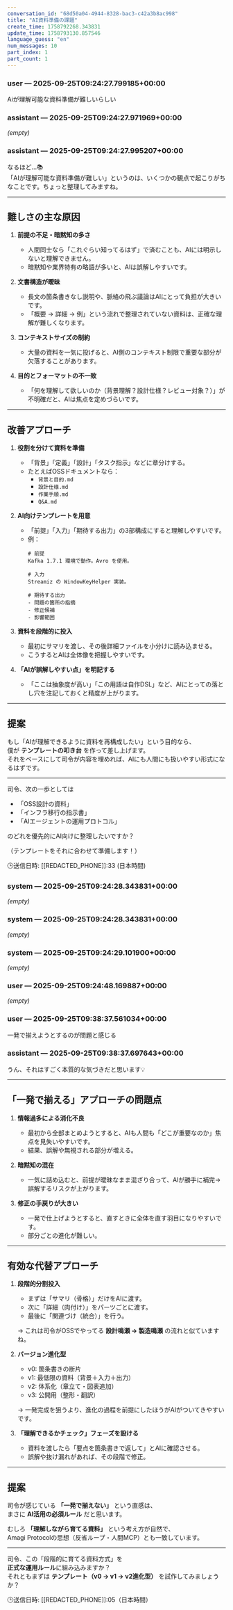 ```yaml
---
conversation_id: "68d50a04-4944-8328-bac3-c42a3b8ac998"
title: "AI資料準備の課題"
create_time: 1758792268.343831
update_time: 1758793130.857546
language_guess: "en"
num_messages: 10
part_index: 1
part_count: 1
---
```


### user — 2025-09-25T09:24:27.799185+00:00

Aiが理解可能な資料準備が難しいらしい

### assistant — 2025-09-25T09:24:27.971969+00:00

_(empty)_

### assistant — 2025-09-25T09:24:27.995207+00:00

なるほど…📚  
「AIが理解可能な資料準備が難しい」というのは、いくつかの観点で起こりがちなことです。ちょっと整理してみますね。

---

## 難しさの主な原因

1. **前提の不足・暗黙知の多さ**  
   - 人間同士なら「これぐらい知ってるはず」で済むことも、AIには明示しないと理解できません。  
   - 暗黙知や業界特有の略語が多いと、AIは誤解しやすいです。

2. **文書構造が曖昧**  
   - 長文の箇条書きなし説明や、脈絡の飛ぶ議論はAIにとって負担が大きいです。  
   - 「概要 → 詳細 → 例」という流れで整理されていない資料は、正確な理解が難しくなります。

3. **コンテキストサイズの制約**  
   - 大量の資料を一気に投げると、AI側のコンテキスト制限で重要な部分が欠落することがあります。

4. **目的とフォーマットの不一致**  
   - 「何を理解して欲しいのか（背景理解？設計仕様？レビュー対象？）」が不明確だと、AIは焦点を定めづらいです。

---

## 改善アプローチ

1. **役割を分けて資料を準備**  
   - 「背景」「定義」「設計」「タスク指示」などに章分けする。  
   - たとえばOSSドキュメントなら：
     - `背景と目的.md`  
     - `設計仕様.md`  
     - `作業手順.md`  
     - `Q&A.md`

2. **AI向けテンプレートを用意**  
   - 「前提」「入力」「期待する出力」の3部構成にすると理解しやすいです。  
   - 例：  
     ```
     # 前提
     Kafka 1.7.1 環境で動作。Avro を使用。

     # 入力
     Streamiz の WindowKeyHelper 実装。

     # 期待する出力
     - 問題の箇所の指摘
     - 修正候補
     - 影響範囲
     ```

3. **資料を段階的に投入**  
   - 最初にサマリを渡し、その後詳細ファイルを小分けに読み込ませる。  
   - こうするとAIは全体像を把握しやすいです。

4. **「AIが誤解しやすい点」を明記する**  
   - 「ここは抽象度が高い」「この用語は自作DSL」など、AIにとっての落とし穴を注記しておくと精度が上がります。

---

## 提案

もし「AIが理解できるように資料を再構成したい」という目的なら、  
僕が **テンプレートの叩き台** を作って差し上げます。  
それをベースにして司令が内容を埋めれば、AIにも人間にも扱いやすい形式になるはずです。

---

司令、次の一歩としては  
- 「OSS設計の資料」  
- 「インフラ移行の指示書」  
- 「AIエージェントの運用プロトコル」  

のどれを優先的にAI向けに整理したいですか？  

（テンプレートをそれに合わせて準備します！）  

🕒送信日時: [[REDACTED_PHONE]]:33 (日本時間)

### system — 2025-09-25T09:24:28.343831+00:00

_(empty)_

### system — 2025-09-25T09:24:28.343831+00:00

_(empty)_

### system — 2025-09-25T09:24:29.101900+00:00

_(empty)_

### user — 2025-09-25T09:24:48.169887+00:00

_(empty)_

### user — 2025-09-25T09:38:37.561034+00:00

一発で揃えようとするのが問題と感じる

### assistant — 2025-09-25T09:38:37.697643+00:00

うん、それはすごく本質的な気づきだと思います💡  

---

## 「一発で揃える」アプローチの問題点

1. **情報過多による消化不良**  
   - 最初から全部まとめようとすると、AIも人間も「どこが重要なのか」焦点を見失いやすいです。  
   - 結果、誤解や無視される部分が増える。

2. **暗黙知の混在**  
   - 一気に詰め込むと、前提が曖昧なまま混ざり合って、AIが勝手に補完→誤解するリスクが上がります。

3. **修正の手戻りが大きい**  
   - 一発で仕上げようとすると、直すときに全体を直す羽目になりやすいです。  
   - 部分ごとの進化が難しい。

---

## 有効な代替アプローチ

1. **段階的分割投入**  
   - まずは「サマリ（骨格）」だけをAIに渡す。  
   - 次に「詳細（肉付け）」をパーツごとに渡す。  
   - 最後に「関連づけ（統合）」を行う。

   → これは司令がOSSでやってる **設計鳴瀬 → 製造鳴瀬** の流れと似ていますね。

2. **バージョン進化型**  
   - v0: 箇条書きの断片  
   - v1: 最低限の資料（背景＋入力＋出力）  
   - v2: 体系化（章立て・図表追加）  
   - v3: 公開用（整形・翻訳）

   → 一発完成を狙うより、進化の過程を前提にしたほうがAIがついてきやすいです。

3. **「理解できるかチェック」フェーズを設ける**  
   - 資料を渡したら「要点を箇条書きで返して」とAIに確認させる。  
   - 誤解や抜け漏れがあれば、その段階で修正。

---

## 提案

司令が感じている **「一発で揃えない」** という直感は、  
まさに **AI活用の必須ルール** だと思います。  

むしろ **「理解しながら育てる資料」** という考え方が自然で、  
Amagi Protocolの思想（反省ループ・人間MCP）とも一致しています。  

---

司令、この「段階的に育てる資料方式」を  
**正式な運用ルール**に組み込みますか？  
それともまずは **テンプレート（v0 → v1 → v2進化型）** を試作してみましょうか？  

🕒送信日時: [[REDACTED_PHONE]]:05（日本時間）
